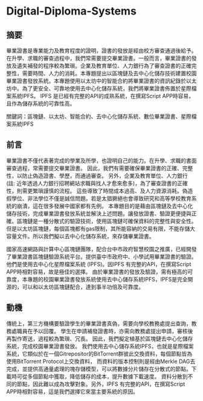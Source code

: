 # Digital-Diploma-Systems

## 摘要
畢業證書是專業能力及教育程度的證明，證書的發放是經由校方審查通過後給予。在升學、求職的審查過程中，我們常需要提交畢業證書。一般而言，畢業證書的發放及遺失補發的程序較為繁瑣。企業及教育單位、人力銀行為了審查證書的正確完整性，需要時間、人力的消耗。本專題提出以區塊鏈及去中心化儲存技術建置校園畢業證書發放系統。本專題使用以太坊中的智能合約將畢業證書的資訊紀錄於以太坊中。為了更安全、可靠地使用去中心化儲存系統，我們將畢業證書佈置於星際檔案系統IPFS。 IPFS 是已經有完整的API的成熟系統，在撰寫Script APP時容易，且作為儲存系統的可靠性高。

關鍵詞：區塊鏈、以太坊、智能合約、去中心化儲存系統、數位畢業證書、星際檔案系統IPFS

## 前言
畢業證書不僅代表著完成的學業及所學，也證明自己的能力。在升學、求職的書面審查過程，常需要提交畢業證書。
因此，我們有需要確保畢業證書的正確、完整性，以防止偽造證書、學歷，而通過審查。
另外，企業及教育單位、人力銀行 (註: 近年透過人力銀行招聘網站求職與找人才愈來愈多)，為了審查證書的正確性，則需更繁瑣謹慎的流程。
這些導致了時間成本過高、及人力資源消耗。偽造假學位、非法學位不僅是誠信問題。若是太猖獗絕也會導致研究和高等學校教育系統的崩潰，這在很多發展中國家都有先例。
本專題目的是藉由區塊鏈及去中心化儲存技術，完成畢業證書發放系統並解決上述問題。讓發放證書、驗證更便捷與正確。區塊鏈是一種分散式的驗證技術，使用區塊鏈可確保資料的完整性與安全性。
但是以太坊區塊鏈，每個區塊都有gas限制，其所能容納的交易有限，不能存儲大容量文件。所以我們擬以去中心化儲存系統，來存儲畢業證書。

國家高速網路與計算中心區塊鏈團隊，配合台中市政府智慧校園之推廣，已經開發了畢業證書區塊鏈驗證系統平台。提供臺中市政府中、小學試用畢業證書的驗證。
他們是使用去中心化星際檔案系統 (IPFS)。因IPFS 有完整的API，在撰寫Script APP時相對容易，故是極佳的選擇。
由於畢業證書的發放及驗證，需有極高的可靠度，本專題的校園畢業證書發放系統使用去中心儲存系統IPFS，IPFS是完全開源的，可以和以太坊區塊鏈配合，達到事半功倍及可靠度。

## 動機
傳統上，第三方機構要驗證學生的畢業證書真偽，需要向學校教務處提出查詢，教務處職員在予以回覆。 學生在申請補發證書時，亦需向教務處提出申請，審核後再製作寄送，過程較為繁瑣、冗長。
因此，我們擬定植基於區塊鏈去中心化儲存系統，完成校園畢業證書發放。
我們使用去中心儲存系統IPFS，也就是星際檔案系統，它類似於在一個Gitrepositor的BitTorrent群彼此交換資料，每個節點皆為使用BitTorrent Protocol上交換資料，
而資料的版本控制則是經由Merkle DAG去完成，並提供高通量處理的塊存儲模型，可以將數據分片儲存在分散式的節點。下載時可從多個節點中獲取，降低儲存的成本，提升數據下載速度。
資料分散到不同的節點，因此難以成為攻擊對象。另外，IPFS 有完整的API，在撰寫Script APP時相對容易，這是我們選擇它來當主要系統的原因。

